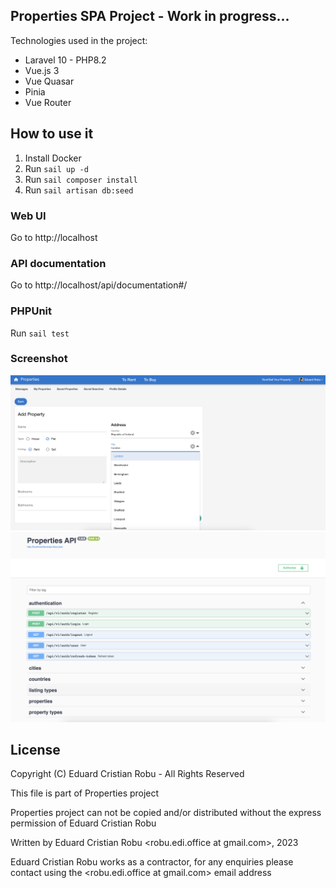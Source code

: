 ## Properties SPA Project - Work in progress...

Technologies used in the project:

- Laravel 10 - PHP8.2
- Vue.js 3
- Vue Quasar
- Pinia
- Vue Router

## How to use it

1. Install Docker
2. Run `sail up -d`
3. Run `sail composer install`
4. Run `sail artisan db:seed`


### Web UI

Go to http://localhost


### API documentation 

Go to http://localhost/api/documentation#/


### PHPUnit

Run `sail test`

### Screenshot

![frontend](Screenshot.png)
![swagger](Screenshot2.png)


## License

Copyright (C) Eduard Cristian Robu - All Rights Reserved

This file is part of Properties project

Properties project can not be copied and/or distributed without the express permission of Eduard Cristian Robu

Written by Eduard Cristian Robu <robu.edi.office at gmail.com>, 2023

Eduard Cristian Robu works as a contractor, for any enquiries please contact using the <robu.edi.office at gmail.com> email address 

